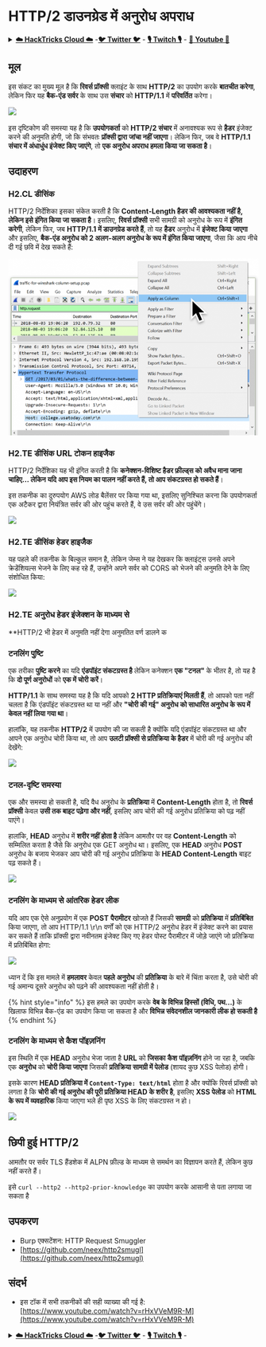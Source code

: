 # HTTP/2 डाउनग्रेड में अनुरोध अपराध

<details>

<summary><a href="https://cloud.hacktricks.xyz/pentesting-cloud/pentesting-cloud-methodology"><strong>☁️ HackTricks Cloud ☁️</strong></a> -<a href="https://twitter.com/hacktricks_live"><strong>🐦 Twitter 🐦</strong></a> - <a href="https://www.twitch.tv/hacktricks_live/schedule"><strong>🎙️ Twitch 🎙️</strong></a> - <a href="https://www.youtube.com/@hacktricks_LIVE"><strong>🎥 Youtube 🎥</strong></a></summary>

* क्या आप किसी **साइबर सुरक्षा कंपनी** में काम करते हैं? क्या आप अपनी कंपनी को **HackTricks में विज्ञापित** देखना चाहते हैं? या क्या आपको **PEASS की नवीनतम संस्करण या HackTricks को PDF में डाउनलोड करने का उपयोग** करने की आवश्यकता है? [**सदस्यता योजनाएं**](https://github.com/sponsors/carlospolop) की जांच करें!
* [**The PEASS Family**](https://opensea.io/collection/the-peass-family) की खोज करें, हमारा विशेष [**NFT**](https://opensea.io/collection/the-peass-family) संग्रह
* [**आधिकारिक PEASS & HackTricks swag**](https://peass.creator-spring.com) प्राप्त करें
* [**💬**](https://emojipedia.org/speech-balloon/) [**Discord समूह**](https://discord.gg/hRep4RUj7f) या [**टेलीग्राम समूह**](https://t.me/peass) में **शामिल** हों या मुझे **Twitter** [**🐦**](https://github.com/carlospolop/hacktricks/tree/7af18b62b3bdc423e11444677a6a73d4043511e9/\[https:/emojipedia.org/bird/README.md)[**@carlospolopm**](https://twitter.com/hacktricks\_live)** का पालन करें**.
* **हैकिंग ट्रिक्स को साझा करें और PRs सबमिट करके** [**hacktricks repo**](https://github.com/carlospolop/hacktricks) **और** [**hacktricks-cloud repo**](https://github.com/carlospolop/hacktricks-cloud) **के लिए**

</details>

## मूल

इस संकट का मुख्य मूल है कि **रिवर्स प्रॉक्सी** क्लाइंट के साथ **HTTP/2** का उपयोग करके **बातचीत करेगा**, लेकिन फिर यह **बैक-एंड सर्वर** के साथ उस **संचार** को **HTTP/1.1** में **परिवर्तित** करेगा।

![](<../../.gitbook/assets/image (636) (1).png>)

इस दृष्टिकोण की समस्या यह है कि **उपयोगकर्ता** को **HTTP/2 संचार** में अनावश्यक रूप से **हैडर** इंजेक्ट करने की अनुमति होगी, जो कि संभवतः **प्रॉक्सी द्वारा जांचा नहीं जाएगा**। लेकिन फिर, जब वे **HTTP/1.1 संचार में अंधाधुंध इंजेक्ट किए जाएंगे**, तो **एक अनुरोध अपराध हमला किया जा सकता है**।

## उदाहरण

### H2.CL डीसिंक

HTTP/2 निर्देशिका इसका संकेत करती है कि **Content-Length हैडर की आवश्यकता नहीं है, लेकिन इसे इंगित किया जा सकता है**। इसलिए, **रिवर्स प्रॉक्सी** सभी सामग्री को अनुरोध के रूप में **इंगित करेगी**, लेकिन फिर, जब **HTTP/1.1 में डाउनग्रेड करते हैं**, तो यह **हैडर** अनुरोध में **इंजेक्ट किया जाएगा** और इसलिए, **बैक-एंड अनुरोध को 2 अलग-अलग अनुरोध के रूप में इंगित किया जाएगा**, जैसा कि आप नीचे दी गई छवि में देख सकते हैं:

![](<../../.gitbook/assets/image (639).png>)

### H2.TE डीसिंक URL टोकन हाइजैक

HTTP/2 निर्देशिका यह भी इंगित करती है कि **कनेक्शन-विशिष्ट हैडर फ़ील्ड्स को अवैध माना जाना चाहिए... लेकिन यदि आप इस नियम का पालन नहीं करते हैं, तो आप संकटग्रस्त हो सकते हैं**।

इस तकनीक का दुरुपयोग AWS लोड बैलेंसर पर किया गया था, इसलिए सुनिश्चित करना कि उपयोगकर्ता एक अटैकर द्वारा नियंत्रित सर्वर की ओर पहुंच करते हैं, वे उस सर्वर की ओर पहुंचेंगे।

![](<../../.gitbook/assets/image (631) (1).png>)

### H2.TE डीसिंक हेडर हाइजैक

यह पहले की तकनीक के बिल्कुल समान है, लेकिन जेम्स ने यह देखकर कि क्लाइंट्स उनसे अपने क्रेडेंशियल्स भेजने के लिए कह रहे हैं, उन्होंने अपने सर्वर को CORS को भेजने की अनुमति देने के लिए संशोधित किया:

![](<../../.gitbook/assets/image (662) (1) (1) (1) (1) (1).png>)

### H2.TE अनुरोध हेडर इंजेक्शन के माध्यम से

**HTTP/2 भी हेडर में अनुमति नहीं देगा अनुमतित वर्ण डालने क
### टनलिंग पुष्टि

एक तरीका **पुष्टि करने** का यदि **एंडपॉइंट संकटग्रस्त है** लेकिन कनेक्शन **एक "टनल"** के भीतर है, तो यह है कि **दो पूर्ण अनुरोधों** को **एक में चोरी करें**।

**HTTP/1.1** के साथ समस्या यह है कि यदि आपको **2 HTTP प्रतिक्रियाएं मिलती हैं**, तो आपको पता नहीं चलता है कि एंडपॉइंट संकटग्रस्त था या नहीं और **"चोरी की गई" अनुरोध को साधारित अनुरोध के रूप में केवल नहीं लिया गया था**।

हालांकि, यह तकनीक **HTTP/2** में उपयोग की जा सकती है क्योंकि यदि एंडपॉइंट संकटग्रस्त था और आपने एक अनुरोध चोरी किया था, तो आप **उलटी प्रॉक्सी से प्रतिक्रिया के हैडर** में चोरी की गई अनुरोध की देखेंगे:

![](<../../.gitbook/assets/image (652) (1) (1) (1).png>)

### टनल-दृष्टि समस्या

एक और समस्या हो सकती है, यदि वैध अनुरोध के **प्रतिक्रिया** में **Content-Length** होता है, तो **रिवर्स प्रॉक्सी** केवल **उसी तक बाइट पढ़ेगा और नहीं**, इसलिए आप चोरी की गई अनुरोध प्रतिक्रिया को पढ़ नहीं पाएंगे।

हालांकि, **HEAD** अनुरोध में **शरीर नहीं होता है** लेकिन आमतौर पर वह **Content-Length** को सम्मिलित करता है जैसे कि अनुरोध एक GET अनुरोध था। इसलिए, एक **HEAD** अनुरोध **POST** अनुरोध के बजाय भेजकर आप चोरी की गई अनुरोध प्रतिक्रिया के **HEAD Content-Length** बाइट पढ़ सकते हैं।

![](<../../.gitbook/assets/image (628) (1) (1).png>)

### टनलिंग के माध्यम से आंतरिक हेडर लीक

यदि आप एक ऐसे अनुप्रयोग में एक **POST** **पैरामीटर** खोजते हैं जिसकी **सामग्री** को **प्रतिक्रिया** में **प्रतिबिंबित** किया जाएगा, तो आप HTTP/1.1 \r\n वर्णों को एक HTTP/2 अनुरोध हेडर में इंजेक्ट करने का प्रयास कर सकते हैं ताकि प्रॉक्सी द्वारा नवीनतम इंजेक्ट किए गए हेडर पोस्ट पैरामीटर में जोड़े जाएंगे जो प्रतिक्रिया में प्रतिबिंबित होगा:

![](<../../.gitbook/assets/image (656) (1) (1).png>)

ध्यान दें कि इस मामले में **हमलावर** केवल **पहले** **अनुरोध** की **प्रतिक्रिया** के बारे में चिंता करता है, उसे चोरी की गई अमान्य दूसरे अनुरोध को पढ़ने की आवश्यकता नहीं होती है।

{% hint style="info" %}
इस हमले का उपयोग करके **वेब के विभिन्न हिस्सों (विधि, पथ...)** के खिलाफ विभिन्न बैक-एंड का उपयोग किया जा सकता है और **विभिन्न संवेदनशील जानकारी लीक हो सकती है**
{% endhint %}

### टनलिंग के माध्यम से कैश पॉइज़निंग

इस स्थिति में एक **HEAD** अनुरोध भेजा जाता है **URL** को **जिसका** **कैश** **पॉइज़निंग** होने जा रहा है, जबकि एक **अनुरोध** को **चोरी किया जाएगा** जिसकी **प्रतिक्रिया सामग्री में पेलोड** (शायद कुछ XSS पेलोड) होगी।

इसके कारण **HEAD प्रतिक्रिया में `Content-Type: text/html`** होता है और क्योंकि रिवर्स प्रॉक्सी को लगता है कि **चोरी की गई अनुरोध की पूरी प्रतिक्रिया HEAD के शरीर है**, इसलिए **XSS पेलोड** को **HTML के रूप में व्यवहारिक** किया जाएगा भले ही पृष्ठ XSS के लिए संकटग्रस्त न हो।

![](<../../.gitbook/assets/image (659) (1).png>)

## छिपी हुई HTTP/2

आमतौर पर सर्वर TLS हैंडशेक में ALPN फ़ील्ड के माध्यम से समर्थन का विज्ञापन करते हैं, लेकिन कुछ नहीं करते हैं।

इसे `curl --http2 --http2-prior-knowledge` का उपयोग करके आसानी से पता लगाया जा सकता है

## उपकरण

* Burp एक्सटेंशन: HTTP Request Smuggler
* [https://github.com/neex/http2smugl](https://github.com/neex/http2smugl)

## संदर्भ

* इस टॉक में सभी तकनीकों की सही व्याख्या की गई है: [https://www.youtube.com/watch?v=rHxVVeM9R-M](https://www.youtube.com/watch?v=rHxVVeM9R-M)

<details>

<summary><a href="https://cloud.hacktricks.xyz/pentesting-cloud/pentesting-cloud-methodology"><strong>☁️ HackTricks Cloud ☁️</strong></a> -<a href="https://twitter.com/hacktricks_live"><strong>🐦 Twitter 🐦</strong></a> - <a href="https://www.twitch.tv/hacktricks_live/schedule"><strong>🎙️ Twitch 🎙️</strong></a> - <a href="https://www.youtube.com/@hacktricks_LIVE"><strong>
